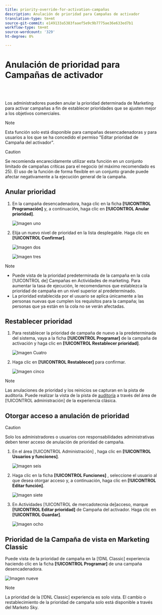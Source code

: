 ```yaml
---
title: priority-override-for-activation-campañas
description: Anulación de prioridad para Campañas de activador
translation-type: tm+mt
source-git-commit: e149133a5383faaef5e9c9b7775ae36e633ed7b1
workflow-type: tm+mt
source-wordcount: '329'
ht-degree: 0%

---
```



# Anulación de prioridad para Campañas de activador

<br> 

Los administradores pueden anular la prioridad determinada de Marketing para activar campañas a fin de establecer prioridades que se ajusten mejor a los objetivos comerciales.

>[!NOTE]
>
>Esta función solo está disponible para campañas desencadenadoras y para usuarios a los que se ha concedido el permiso &quot;Editar prioridad de Campaña del activador&quot;.

>[!CAUTION]
>
>Se recomienda encarecidamente utilizar esta función en un conjunto limitado de campañas críticas para el negocio (el máximo recomendado es 25). El uso de la función de forma flexible en un conjunto grande puede afectar negativamente a la ejecución general de la campaña.

## Anular prioridad

1. En la campaña desencadenadora, haga clic en la ficha **[!UICONTROL Programación]** y, a continuación, haga clic en **[!UICONTROL Anular prioridad]**.

   ![Imagen uno](/help/sky/assets/smart-campaigns/priority-override-for-trigger-campaigns/priority-override-for-trigger-campaigns-1.png)

1. Elija un nuevo nivel de prioridad en la lista desplegable. Haga clic en **[!UICONTROL Confirmar]**.

   ![Imagen dos](/help/sky/assets/smart-campaigns/priority-override-for-trigger-campaigns/priority-override-for-trigger-campaigns-2.png)

   ![Imagen tres](/help/sky/assets/smart-campaigns/priority-override-for-trigger-campaigns/priority-override-for-trigger-campaigns-3.png)

>[!NOTE]
>
>* Puede vista de la prioridad predeterminada de la campaña en la cola [!UICONTROL de] Campañas en Actividades de marketing. Para aumentar la tasa de ejecución, le recomendamos que establezca la prioridad de campaña en un nivel superior al predeterminado.
>* La prioridad establecida por el usuario se aplica únicamente a las personas nuevas que cumplen los requisitos para la campaña; las personas que ya están en la cola no se verán afectadas.


## Restablecer prioridad

1. Para restablecer la prioridad de campaña de nuevo a la predeterminada del sistema, vaya a la ficha **[!UICONTROL Programar]** de la campaña de activación y haga clic en **[!UICONTROL Restablecer prioridad]**.

   ![Imagen Cuatro](/help/sky/assets/smart-campaigns/priority-override-for-trigger-campaigns/priority-override-for-trigger-campaigns-4.png)

1. Haga clic en **[!UICONTROL Restablecer]** para confirmar.

   ![Imagen cinco](/help/sky/assets/smart-campaigns/priority-override-for-trigger-campaigns/priority-override-for-trigger-campaigns-5.png)

>[!NOTE]
>
>Las anulaciones de prioridad y los reinicios se capturan en la pista de auditoría. Puede realizar la vista de la pista de [auditoría](https://docs.marketo.com/x/GZ2t) a través del área de [!UICONTROL administración] de la experiencia clásica.

## Otorgar acceso a anulación de prioridad

>[!CAUTION]
>
>Solo los administradores o usuarios con responsabilidades administrativas deben tener acceso de anulación de prioridad de campaña.

1. En el área [!UICONTROL Administración] , haga clic en **[!UICONTROL Usuarios y funciones]**.

   ![Imagen seis](/help/sky/assets/smart-campaigns/priority-override-for-trigger-campaigns/priority-override-for-trigger-campaigns-6.png)

1. Haga clic en la ficha **[!UICONTROL Funciones]** , seleccione el usuario al que desea otorgar acceso y, a continuación, haga clic en **[!UICONTROL Editar función]**.

   ![Imagen siete](/help/sky/assets/smart-campaigns/priority-override-for-trigger-campaigns/priority-override-for-trigger-campaigns-7.png)

1. En Actividades [!UICONTROL de mercadotecnia de]acceso, marque **[!UICONTROL Editar prioridad]** de Campaña del activador. Haga clic en **[!UICONTROL Guardar]**.

   ![Imagen ocho](/help/sky/assets/smart-campaigns/priority-override-for-trigger-campaigns/priority-override-for-trigger-campaigns-8.png)

## Prioridad de la Campaña de vista en Marketing Classic

Puede vista de la prioridad de campaña en la [!DNL Classic] experiencia haciendo clic en la ficha **[!UICONTROL Programar]** de una campaña desencadenadora.

![Imagen nueve](/help/sky/assets/smart-campaigns/priority-override-for-trigger-campaigns/priority-override-for-trigger-campaigns-9.png)

>[!NOTE]
>
>La prioridad de la [!DNL Classic] experiencia es solo vista. El cambio o restablecimiento de la prioridad de campaña solo está disponible a través del Marketo Sky.
